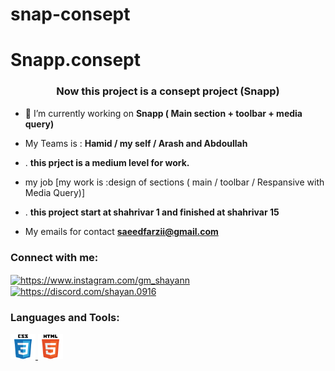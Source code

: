 # snap-consept
# Snapp.consept

<h3 align="center">Now this project is a consept project (Snapp)</h3>

- 🔭 I’m currently working on **Snapp ( Main section + toolbar + media query)**

- My Teams is : **Hamid / my self / Arash and Abdoullah**

- . **this prject is a medium level for work.**

- my job [my work is :design of sections ( main / toolbar /  Respansive with Media Query)]
- . **this project start at shahrivar 1 and finished at shahrivar 15**

- My emails for contact **saeedfarzii@gmail.com**
<div align="center">
<h3 align="left">Connect with me:</h3>
<p align="left">
<a href="https://instagram.com/https://www.instagram.com/saeed-farzi-developer" target="blank"><img align="center" src="https://raw.githubusercontent.com/rahuldkjain/github-profile-readme-generator/master/src/images/icons/Social/instagram.svg" alt="https://www.instagram.com/gm_shayann" height="30" width="40" /></a>
<a href="https://discord.gg/https://discord.com/saeed-farzi-developer" target="blank"><img align="center" src="https://raw.githubusercontent.com/rahuldkjain/github-profile-readme-generator/master/src/images/icons/Social/discord.svg" alt="https://discord.com/shayan.0916" height="30" width="40" /></a>
</p>

<h3 align="left">Languages and Tools:</h3>
<p align="left"> <a href="https://www.w3schools.com/css/" target="_blank" rel="noreferrer"> <img src="https://raw.githubusercontent.com/devicons/devicon/master/icons/css3/css3-original-wordmark.svg" alt="css3" width="40" height="40"/> </a> <a href="https://www.w3.org/html/" target="_blank" rel="noreferrer"> <img src="https://raw.githubusercontent.com/devicons/devicon/master/icons/html5/html5-original-wordmark.svg" alt="html5" width="40" height="40"/> </a> </p>
</div>

